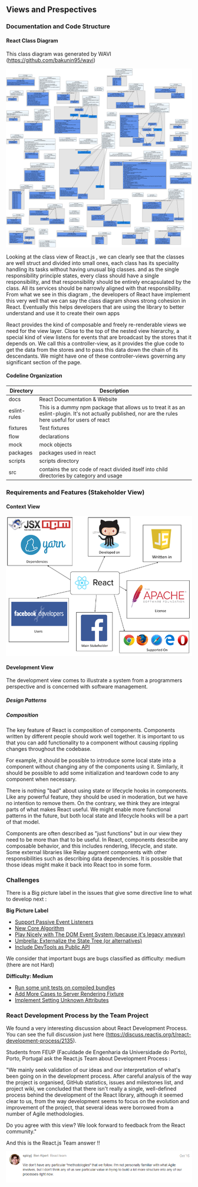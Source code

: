 ## Views and Prespectives

### Documentation and Code Structure

#### React Class Diagram

This class diagram was generated by WAVI (https://github.com/bakunin95/wavi)

<img src="https://github.com/ZakiNata/ASOSMA/blob/master/React/images/reactClassDiagram.png" alt="Class Diagram" width="600">

Looking at the class view of React.js , we can clearly see that the classes are well struct and divided into small ones, each class has its speciality handling its tasks without having unusual big classes. and as the single responsibility principle states, every class should have a single responsibility, and that responsibility should be entirely encapsulated by the class. All its services should be narrowly aligned with that responsibility. From what we see in this diagram , the developers of React have implement this very well that we can say the class diagram shows strong cohesion in React. Eventually this helps developers that are using the library to better understand and use it to create their own apps 

React provides the kind of composable and freely re-renderable views we need for the view layer. Close to the top of the nested view hierarchy, a special kind of view listens for events that are broadcast by the stores that it depends on. We call this a controller-view, as it provides the glue code to get the data from the stores and to pass this data down the chain of its descendants. We might have one of these controller-views governing any significant section of the page.

#### Codeline Organization 

Directory | Description
--- | --- 
docs | React Documentation & Website
eslint-rules | This is a dummy npm package that allows us to treat it as an eslint-plugin. It's not actually published, nor are the rules here useful for users of react
fixtures | Test fixtures
flow | declarations
mock | mock objects
packages | packages used in react
scripts | scripts directory
src | contains the src code of react divided itself into child directories by category and usage



### Requirements and Features (Stakeholder View)


#### Context View 

![](https://github.com/ZakiNata/ASOSMA/blob/master/React/images/REACTJS%20Context%20view.png)

#### Development View

The development view comes to  illustrate a system from a programmers perspective and is concerned with software management. 

##### Design Patterns

##### Composition

The key feature of React is composition of components. Components written by different people should work well together. It is important to us that you can add functionality to a component without causing rippling changes throughout the codebase.

For example, it should be possible to introduce some local state into a component without changing any of the components using it. Similarly, it should be possible to add some initialization and teardown code to any component when necessary.

There is nothing "bad" about using state or lifecycle hooks in components. Like any powerful feature, they should be used in moderation, but we have no intention to remove them. On the contrary, we think they are integral parts of what makes React useful. We might enable more functional patterns in the future, but both local state and lifecycle hooks will be a part of that model.

Components are often described as "just functions" but in our view they need to be more than that to be useful. In React, components describe any composable behavior, and this includes rendering, lifecycle, and state. Some external libraries like Relay augment components with other responsibilities such as describing data dependencies. It is possible that those ideas might make it back into React too in some form.
 



### Challenges
There is a Big picture label in the issues that give some directive line to what to develop next :

**Big Picture Label** 

- [Support Passive Event Listeners](https://github.com/facebook/react/issues/6436)
- [New Core Algorithm](https://github.com/facebook/react/issues/6170)
- [Play Nicely with The DOM Event System (because it's legacy anyway)](https://github.com/facebook/react/issues/4751)
- [Umbrella: Externalize the State Tree (or alternatives)](https://github.com/facebook/react/issues/4595)
- [Include DevTools as Public API](https://github.com/facebook/react/issues/4593)


We consider that important bugs are bugs classified as difficulty: medium (there are not Hard)

**Difficulty: Medium**
- [Run some unit tests on compiled bundles](https://github.com/facebook/react/issues/9955)
- [Add More Cases to Server Rendering Fixture](https://github.com/facebook/react/issues/9866)
- [Implement Setting Unknown Attributes](https://github.com/facebook/react/issues/9477)


### React Development Process by the Team Project 
We found a very interesting discussion about React Development Process.
You can see the full discussion just here (https://discuss.reactjs.org/t/react-development-process/2135). 

Students from FEUP (Faculdade de Engenharia da Universidade do Porto), Porto, Portugal ask the React.js Team about Development Process :


"We mainly seek validation of our ideas and our interpretation of what's been going on in the development process. After careful analysis of the way the project is organised, GitHub statistics, issues and milestones list, and project wiki, we concluded that there isn't really a single, well-defined process behind the development of the React library, although it seemed clear to us, from the way development seems to focus on the evolution and improvement of the project, that several ideas were borrowed from a number of Agile methodologies.

Do you agree with this view? We look forward to feedback from the React community."

And this is the React.js Team answer !!


<img src="images/developmentprocess.png" alt="React.js Team" width="600">


